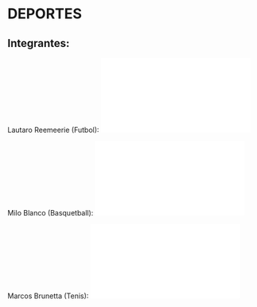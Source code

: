 # DEPORTES
## Integrantes:
Lautaro Reemeerie (Futbol): ![Futbol](Futbol/la_pasion_inigualable_por_el_futbol.md)

Milo Blanco (Basquetball): ![Basketball](Basketball/Basquetball.md)

Marcos Brunetta (Tenis): ![Tenis](tenis/Tenis.md)

